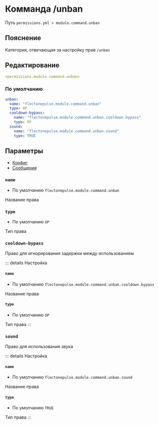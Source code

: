 # Комманда /unban
Путь `permissions.yml > module.command.unban`

## Пояснение
Категория, отвечающая за настройку прав `/unban`

## Редактирование
```yaml
<permissions.module.command.unban>
```

### По умолчанию
```yaml
unban:
  name: "flectonepulse.module.command.unban"
  type: OP
  cooldown-bypass:
    name: "flectonepulse.module.command.unban.cooldown.bypass"
    type: OP
  sound:
    name: "flectonepulse.module.command.unban.sound"
    type: TRUE
```

## Параметры

- [Конфиг](/ru/config/module/command/unban/)
- [Сообщения](/ru/messages/ru_ru/module/command/unban/)

### `name`
- По умолчанию `flectonepulse.module.command.unban`

Название права

### `type`
- По умолчанию `OP`

Тип права

### `cooldown-bypass`

Право для игнорирования задержки между использованием

::: details Настройка
#### `name`
- По умолчанию `flectonepulse.module.command.unban.cooldown.bypass`

Название права

#### `type`
- По умолчанию `OP`

Тип права
:::

### `sound`

Право для использования звука

::: details Настройка
#### `name`
- По умолчанию `flectonepulse.module.command.unban.sound`

Название права

#### `type`
- По умолчанию `TRUE`

Тип права
:::

<!--@include: @/ru/parts/permission.md-->


